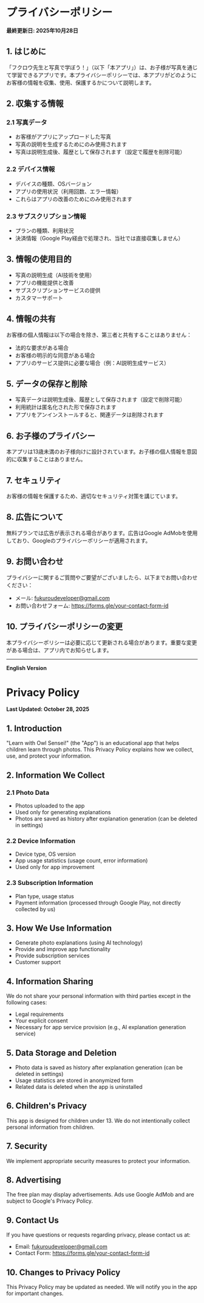 # プライバシーポリシー

**最終更新日: 2025年10月28日**

## 1. はじめに

「フクロウ先生と写真で学ぼう！」（以下「本アプリ」）は、お子様が写真を通じて学習できるアプリです。本プライバシーポリシーでは、本アプリがどのようにお客様の情報を収集、使用、保護するかについて説明します。

## 2. 収集する情報

### 2.1 写真データ
- お客様がアプリにアップロードした写真
- 写真の説明を生成するためにのみ使用されます
- 写真は説明生成後、履歴として保存されます（設定で履歴を削除可能）

### 2.2 デバイス情報
- デバイスの種類、OSバージョン
- アプリの使用状況（利用回数、エラー情報）
- これらはアプリの改善のためにのみ使用されます

### 2.3 サブスクリプション情報
- プランの種類、利用状況
- 決済情報（Google Play経由で処理され、当社では直接収集しません）

## 3. 情報の使用目的

- 写真の説明生成（AI技術を使用）
- アプリの機能提供と改善
- サブスクリプションサービスの提供
- カスタマーサポート

## 4. 情報の共有

お客様の個人情報は以下の場合を除き、第三者と共有することはありません：

- 法的な要求がある場合
- お客様の明示的な同意がある場合
- アプリのサービス提供に必要な場合（例：AI説明生成サービス）

## 5. データの保存と削除

- 写真データは説明生成後、履歴として保存されます（設定で削除可能）
- 利用統計は匿名化された形で保存されます
- アプリをアンインストールすると、関連データは削除されます

## 6. お子様のプライバシー

本アプリは13歳未満のお子様向けに設計されています。お子様の個人情報を意図的に収集することはありません。

## 7. セキュリティ

お客様の情報を保護するため、適切なセキュリティ対策を講じています。

## 8. 広告について

無料プランでは広告が表示される場合があります。広告はGoogle AdMobを使用しており、Googleのプライバシーポリシーが適用されます。

## 9. お問い合わせ

プライバシーに関するご質問やご要望がございましたら、以下までお問い合わせください：

- メール: fukuroudeveloper@gmail.com
- お問い合わせフォーム: https://forms.gle/your-contact-form-id

## 10. プライバシーポリシーの変更

本プライバシーポリシーは必要に応じて更新される場合があります。重要な変更がある場合は、アプリ内でお知らせします。

---

**English Version**

# Privacy Policy

**Last Updated: October 28, 2025**

## 1. Introduction

"Learn with Owl Sensei!" (the "App") is an educational app that helps children learn through photos. This Privacy Policy explains how we collect, use, and protect your information.

## 2. Information We Collect

### 2.1 Photo Data
- Photos uploaded to the app
- Used only for generating explanations
- Photos are saved as history after explanation generation (can be deleted in settings)

### 2.2 Device Information
- Device type, OS version
- App usage statistics (usage count, error information)
- Used only for app improvement

### 2.3 Subscription Information
- Plan type, usage status
- Payment information (processed through Google Play, not directly collected by us)

## 3. How We Use Information

- Generate photo explanations (using AI technology)
- Provide and improve app functionality
- Provide subscription services
- Customer support

## 4. Information Sharing

We do not share your personal information with third parties except in the following cases:

- Legal requirements
- Your explicit consent
- Necessary for app service provision (e.g., AI explanation generation service)

## 5. Data Storage and Deletion

- Photo data is saved as history after explanation generation (can be deleted in settings)
- Usage statistics are stored in anonymized form
- Related data is deleted when the app is uninstalled

## 6. Children's Privacy

This app is designed for children under 13. We do not intentionally collect personal information from children.

## 7. Security

We implement appropriate security measures to protect your information.

## 8. Advertising

The free plan may display advertisements. Ads use Google AdMob and are subject to Google's Privacy Policy.

## 9. Contact Us

If you have questions or requests regarding privacy, please contact us at:

- Email: fukuroudeveloper@gmail.com
- Contact Form: https://forms.gle/your-contact-form-id

## 10. Changes to Privacy Policy

This Privacy Policy may be updated as needed. We will notify you in the app for important changes.
